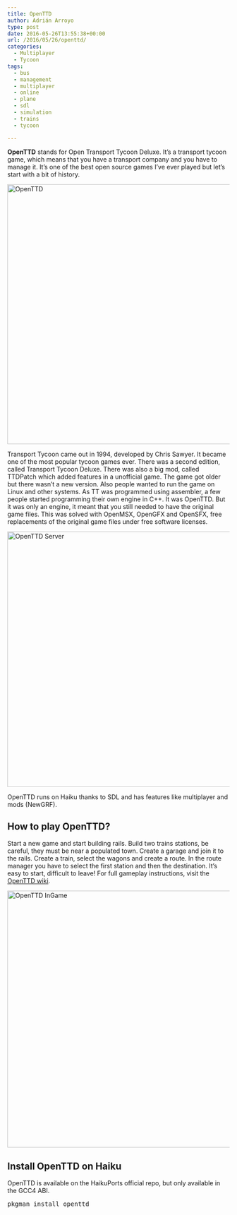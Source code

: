 ```yaml
---
title: OpenTTD
author: Adrián Arroyo
type: post
date: 2016-05-26T13:55:38+00:00
url: /2016/05/26/openttd/
categories:
  - Multiplayer
  - Tycoon
tags:
  - bus
  - management
  - multiplayer
  - online
  - plane
  - sdl
  - simulation
  - trains
  - tycoon

---
```

**OpenTTD** stands for Open Transport Tycoon Deluxe. It&#8217;s a transport tycoon game, which means that you have a transport company and you have to manage it. It&#8217;s one of the best open source games I&#8217;ve ever played but let&#8217;s start with a bit of history.

<img class="alignnone wp-image-32 size-full" src="https://gamingonhaiku.cf/wp-content/uploads/2016/05/OpenTTD.png" alt="OpenTTD" width="706" height="589" srcset="https://gamingonhaiku.cf/wp-content/uploads/2016/05/OpenTTD.png 706w, https://gamingonhaiku.cf/wp-content/uploads/2016/05/OpenTTD-300x250.png 300w" sizes="(max-width: 709px) 85vw, (max-width: 909px) 67vw, (max-width: 984px) 61vw, (max-width: 1362px) 45vw, 600px" />

Transport Tycoon came out in 1994, developed by Chris Sawyer. It became one of the most popular tycoon games ever. There was a second edition, called Transport Tycoon Deluxe. There was also a big mod, called TTDPatch which added features in a unofficial game. The game got older but there wasn&#8217;t a new version. Also people wanted to run the game on Linux and other systems. As TT was programmed using assembler, a few people started programming their own engine in C++. It was OpenTTD. But it was only an engine, it meant that you still needed to have the original game files. This was solved with OpenMSX, OpenGFX and OpenSFX, free replacements of the original game files under free software licenses.

<img class="alignnone size-full wp-image-33" src="https://gamingonhaiku.cf/wp-content/uploads/2016/05/OpenTTD-Server.png" alt="OpenTTD Server" width="718" height="579" srcset="https://gamingonhaiku.cf/wp-content/uploads/2016/05/OpenTTD-Server.png 718w, https://gamingonhaiku.cf/wp-content/uploads/2016/05/OpenTTD-Server-300x242.png 300w" sizes="(max-width: 709px) 85vw, (max-width: 909px) 67vw, (max-width: 984px) 61vw, (max-width: 1362px) 45vw, 600px" />

OpenTTD runs on Haiku thanks to SDL and has features like multiplayer and mods (NewGRF).

## How to play OpenTTD?

Start a new game and start building rails. Build two trains stations, be careful, they must be near a populated town. Create a garage and join it to the rails. Create a train, select the wagons and create a route. In the route manager you have to select the first station and then the destination. It&#8217;s easy to start, difficult to leave! For full gameplay instructions, visit the [OpenTTD wiki][1].

<img class="alignnone size-full wp-image-34" src="https://gamingonhaiku.cf/wp-content/uploads/2016/05/OpenTTD-InGame.png" alt="OpenTTD InGame" width="716" height="582" srcset="https://gamingonhaiku.cf/wp-content/uploads/2016/05/OpenTTD-InGame.png 716w, https://gamingonhaiku.cf/wp-content/uploads/2016/05/OpenTTD-InGame-300x244.png 300w" sizes="(max-width: 709px) 85vw, (max-width: 909px) 67vw, (max-width: 984px) 61vw, (max-width: 1362px) 45vw, 600px" />

## Install OpenTTD on Haiku

OpenTTD is available on the HaikuPorts official repo, but only available in the GCC4 ABI.

<pre>pkgman install openttd</pre>

 [1]: https://wiki.openttd.org/Main_Page